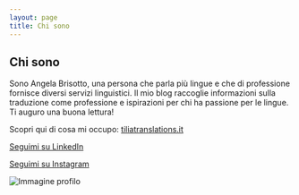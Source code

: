 ```yaml
---
layout: page
title: Chi sono
---
```

## Chi sono

Sono Angela Brisotto, una persona che parla più lingue e che di professione fornisce diversi servizi linguistici. Il mio blog raccoglie informazioni sulla traduzione come professione e ispirazioni per chi ha passione per le lingue. Ti auguro una buona lettura!

Scopri qui di cosa mi occupo: <a href="https://www.tiliatranslations.it/">tiliatranslations.it</a>

<a href="https://www.linkedin.com/in/angela-brisotto/">Seguimi su LinkedIn</a>

<a href="https://www.instagram.com/tiliatranslationsangela/">Seguimi su Instagram</a>

![Immagine profilo](https://user-images.githubusercontent.com/87431141/151979554-fae8560e-dbaa-4439-a4f8-ca20d3a849be.png)
